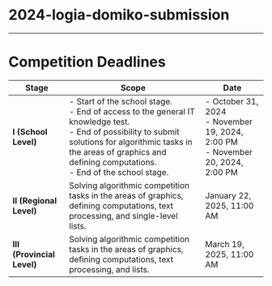 # 2024-logia-domiko-submission

----------------------------------

# Competition Deadlines

| Stage             | Scope                                                                                                                                                          | Date                              |
|-------------------|----------------------------------------------------------------------------------------------------------------------------------------------------------------|-----------------------------------|
| **I (School Level)**   | - Start of the school stage. <br> - End of access to the general IT knowledge test. <br> - End of possibility to submit solutions for algorithmic tasks in the areas of graphics and defining computations. <br> - End of the school stage. | - October 31, 2024 <br> - November 19, 2024, 2:00 PM <br> - November 20, 2024, 2:00 PM |
| **II (Regional Level)** | Solving algorithmic competition tasks in the areas of graphics, defining computations, text processing, and single-level lists.                           | January 22, 2025, 11:00 AM        |
| **III (Provincial Level)** | Solving algorithmic competition tasks in the areas of graphics, defining computations, text processing, and lists.                                           | March 19, 2025, 11:00 AM          |
